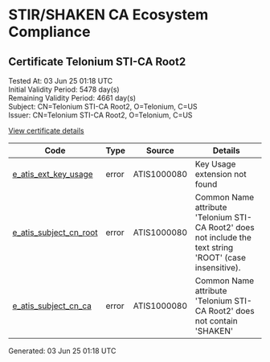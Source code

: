 # STIR/SHAKEN CA Ecosystem Compliance

## Certificate Telonium STI-CA Root2

Tested At: 03 Jun 25 01:18 UTC\
Initial Validity Period: 5478 day(s)\
Remaining Validity Period: 4661 day(s)\
Subject: CN=Telonium STI-CA Root2, O=Telonium, C=US\
Issuer: CN=Telonium STI-CA Root2, O=Telonium, C=US

[View certificate details](https://x509.io/?cert=MIIByTCCAXCgAwIBAgIJAPCEXenyA%2B7uMAoGCCqGSM49BAMCMEAxCzAJBgNVBAYTAlVTMREwDwYDVQQKDAhUZWxvbml1bTEeMBwGA1UEAwwVVGVsb25pdW0gU1RJLUNBIFJvb3QyMB4XDTIzMDMwODE4NDA0NloXDTM4MDMwNzE4NDA0NlowQDELMAkGA1UEBhMCVVMxETAPBgNVBAoMCFRlbG9uaXVtMR4wHAYDVQQDDBVUZWxvbml1bSBTVEktQ0EgUm9vdDIwWTATBgcqhkjOPQIBBggqhkjOPQMBBwNCAARjEpBulgiv7TB%2FM3My6TJLPM5uW91B9bMqRuE33M65ZpwKMKXUAy2PTmDn1ByZ%2BU5%2B9Yrnj%2Bd%2FyGRY6un53kmIo1MwUTAdBgNVHQ4EFgQU7yE34rjHPD9fTWKIppKMGubjaRYwHwYDVR0jBBgwFoAU7yE34rjHPD9fTWKIppKMGubjaRYwDwYDVR0TAQH%2FBAUwAwEB%2FzAKBggqhkjOPQQDAgNHADBEAiBlcMo4%2BfFwABkUkgsc6W2Nm1LI9HyxFui18vBNSlptdgIgXqbks3e77stMnpsjxmjTtj656akguNKoIZdPP6VGFY4%3D)

| Code | Type | Source | Details |
|------|------|--------|---------|
| [e_atis_ext_key_usage](../../ISSUES/e_atis_ext_key_usage/README.md) | error | ATIS1000080 | Key Usage extension not found |
| [e_atis_subject_cn_root](../../ISSUES/e_atis_subject_cn_root/README.md) | error | ATIS1000080 | Common Name attribute 'Telonium STI-CA Root2' does not include the text string 'ROOT' (case insensitive). |
| [e_atis_subject_cn_ca](../../ISSUES/e_atis_subject_cn_ca/README.md) | error | ATIS1000080 | Common Name attribute 'Telonium STI-CA Root2' does not contain 'SHAKEN' |


Generated: 03 Jun 25 01:18 UTC